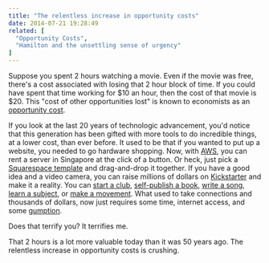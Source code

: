 ```yaml
---
title: "The relentless increase in opportunity costs"
date: 2014-07-21 19:28:49
related: [
  "Opportunity Costs",
  "Hamilton and the unsettling sense of urgency"
]
---
```


Suppose you spent 2 hours watching a movie. Even if the movie was free, there's a cost associated with losing that 2 hour block of time. If you could have spent that time working for $10 an hour, then the cost of that movie is $20. This "cost of other opportunities lost" is known to economists as an [opportunity cost][1].

 [1]: http://www.bryanbraun.com/2011/08/08/opportunity-costs

If you look at the last 20 years of technologic advancement, you'd notice that this generation has been gifted with more tools to do incredible things, at a lower cost, than ever before. It used to be that if you wanted to put up a website, you needed to go hardware shopping. Now, with [AWS][2], you can rent a server in Singapore at the click of a button. Or heck, just pick a [Squarespace template][3] and drag-and-drop it together. If you have a good idea and a video camera, you can raise millions of dollars on [Kickstarter][4] and make it a reality. You can [start a club][5], [self-publish a book][6], [write a song][7], [learn a subject][8], or [make a movement][9]. What used to take connections and thousands of dollars, now just requires some time, internet access, and some [gumption][10].

 [2]: http://aws.amazon.com/
 [3]: http://www.squarespace.com/templates/
 [4]: https://www.kickstarter.com/
 [5]: http://www.meetup.com/
 [6]: http://www.wattpad.com/
 [7]: https://soundcloud.com/
 [8]: https://www.khanacademy.org/
 [9]: https://www.indiegogo.com/
 [10]: http://www.bryanbraun.com/2014/03/29/gumption

Does that terrify you? It terrifies me.

That 2 hours is a lot more valuable today than it was 50 years ago. The relentless increase in opportunity costs is crushing.
